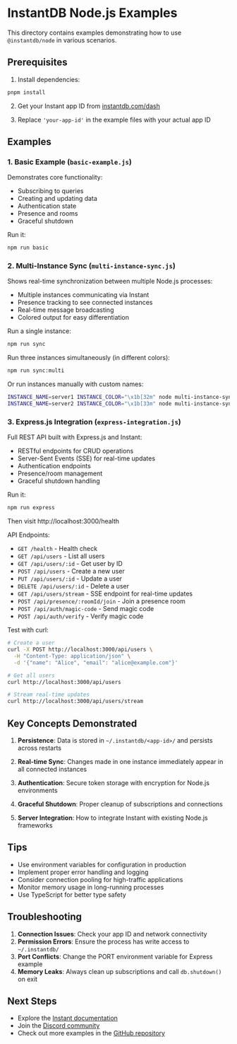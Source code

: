 # InstantDB Node.js Examples

This directory contains examples demonstrating how to use `@instantdb/node` in various scenarios.

## Prerequisites

1. Install dependencies:
```bash
pnpm install
```

2. Get your Instant app ID from [instantdb.com/dash](https://instantdb.com/dash)

3. Replace `'your-app-id'` in the example files with your actual app ID

## Examples

### 1. Basic Example (`basic-example.js`)

Demonstrates core functionality:
- Subscribing to queries
- Creating and updating data
- Authentication state
- Presence and rooms
- Graceful shutdown

Run it:
```bash
npm run basic
```

### 2. Multi-Instance Sync (`multi-instance-sync.js`)

Shows real-time synchronization between multiple Node.js processes:
- Multiple instances communicating via Instant
- Presence tracking to see connected instances
- Real-time message broadcasting
- Colored output for easy differentiation

Run a single instance:
```bash
npm run sync
```

Run three instances simultaneously (in different colors):
```bash
npm run sync:multi
```

Or run instances manually with custom names:
```bash
INSTANCE_NAME=server1 INSTANCE_COLOR="\x1b[32m" node multi-instance-sync.js
INSTANCE_NAME=server2 INSTANCE_COLOR="\x1b[33m" node multi-instance-sync.js
```

### 3. Express.js Integration (`express-integration.js`)

Full REST API built with Express.js and Instant:
- RESTful endpoints for CRUD operations
- Server-Sent Events (SSE) for real-time updates
- Authentication endpoints
- Presence/room management
- Graceful shutdown handling

Run it:
```bash
npm run express
```

Then visit http://localhost:3000/health

API Endpoints:
- `GET /health` - Health check
- `GET /api/users` - List all users
- `GET /api/users/:id` - Get user by ID
- `POST /api/users` - Create a new user
- `PUT /api/users/:id` - Update a user
- `DELETE /api/users/:id` - Delete a user
- `GET /api/users/stream` - SSE endpoint for real-time updates
- `POST /api/presence/:roomId/join` - Join a presence room
- `POST /api/auth/magic-code` - Send magic code
- `POST /api/auth/verify` - Verify magic code

Test with curl:
```bash
# Create a user
curl -X POST http://localhost:3000/api/users \
  -H "Content-Type: application/json" \
  -d '{"name": "Alice", "email": "alice@example.com"}'

# Get all users
curl http://localhost:3000/api/users

# Stream real-time updates
curl http://localhost:3000/api/users/stream
```

## Key Concepts Demonstrated

1. **Persistence**: Data is stored in `~/.instantdb/<app-id>/` and persists across restarts

2. **Real-time Sync**: Changes made in one instance immediately appear in all connected instances

3. **Authentication**: Secure token storage with encryption for Node.js environments

4. **Graceful Shutdown**: Proper cleanup of subscriptions and connections

5. **Server Integration**: How to integrate Instant with existing Node.js frameworks

## Tips

- Use environment variables for configuration in production
- Implement proper error handling and logging
- Consider connection pooling for high-traffic applications
- Monitor memory usage in long-running processes
- Use TypeScript for better type safety

## Troubleshooting

1. **Connection Issues**: Check your app ID and network connectivity
2. **Permission Errors**: Ensure the process has write access to `~/.instantdb/`
3. **Port Conflicts**: Change the PORT environment variable for Express example
4. **Memory Leaks**: Always clean up subscriptions and call `db.shutdown()` on exit

## Next Steps

- Explore the [Instant documentation](https://instantdb.com/docs)
- Join the [Discord community](https://discord.com/invite/VU53p7uQcE)
- Check out more examples in the [GitHub repository](https://github.com/instantdb/instant)